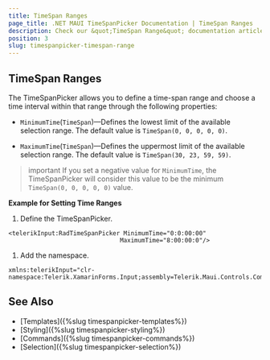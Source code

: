 ```yaml
---
title: TimeSpan Ranges
page_title: .NET MAUI TimeSpanPicker Documentation | TimeSpan Ranges
description: Check our &quot;TimeSpan Range&quot; documentation article for Telerik TimeSpanPicker for .NET MAUI.
position: 3
slug: timespanpicker-timespan-range
---
```


## TimeSpan Ranges

The TimeSpanPicker allows you to define a time-span range and choose a time interval within that range through the following properties:

* `MinimumTime`(`TimeSpan`)&mdash;Defines the lowest limit of the available selection range. The default value is `TimeSpan(0, 0, 0, 0, 0)`.

* `MaximumTime`(`TimeSpan`)&mdash;Defines the uppermost limit of the available selection range. The default value is `TimeSpan(30, 23, 59, 59)`.

>important If you set a negative value for `MinimumTime`, the TimeSpanPicker will consider this value to be the minimum `TimeSpan(0, 0, 0, 0, 0)` value.

**Example for Setting Time Ranges**

1. Define the TimeSpanPicker.

 ```XAML
<telerikInput:RadTimeSpanPicker MinimumTime="0:0:00:00"
                                MaximumTime="8:00:00:0"/>
 ```

1. Add the namespace.

 ```XAML
xmlns:telerikInput="clr-namespace:Telerik.XamarinForms.Input;assembly=Telerik.Maui.Controls.Compatibility"
 ```

## See Also

- [Templates]({%slug timespanpicker-templates%})
- [Styling]({%slug timespanpicker-styling%})
- [Commands]({%slug timespanpicker-commands%})
- [Selection]({%slug timespanpicker-selection%})

